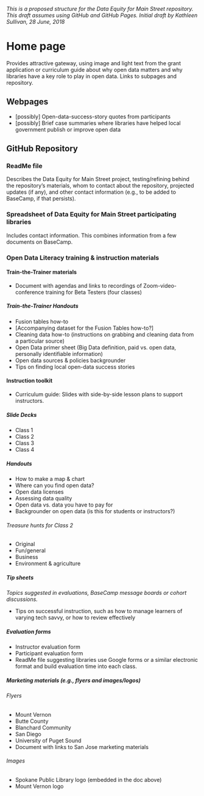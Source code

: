 *This is a proposed structure for the Data Equity for Main Street repository. This draft assumes using GitHub and GitHub Pages.*
*Initial draft by Kathleen Sullivan, 28 June, 2018*


# Home page
Provides attractive gateway, using image and light text from the grant application or curriculum guide about why open data matters and why libraries have a key role to play in open data. Links to subpages and repository.

## Webpages 
- [possibly] Open-data-success-story quotes from participants
- [possibly] Brief case summaries where libraries have helped local government publish or improve open data

## GitHub Repository
### ReadMe file
Describes the Data Equity for Main Street project, testing/refining behind the repository’s materials, whom to contact about the repository, projected updates (if any), and other contact information (e.g., to be added to BaseCamp, if that persists).
### Spreadsheet of Data Equity for Main Street participating libraries 
Includes contact information. This combines information from a few documents on BaseCamp.
### Open Data Literacy training & instruction materials
#### Train-the-Trainer materials 
- Document with agendas and links to recordings of Zoom-video-conference training for Beta Testers (four classes)
##### Train-the-Trainer Handouts
- Fusion tables how-to 
- [Accompanying dataset for the Fusion Tables how-to?]
- Cleaning data how-to (instructions on grabbing and cleaning data from a particular source)
- Open Data primer sheet (Big Data definition, paid vs. open data, personally identifiable information)
- Open data sources & policies backgrounder
- Tips on finding local open-data success stories
#### Instruction toolkit
- Curriculum guide: Slides with side-by-side lesson plans to support instructors.
##### Slide Decks
- Class 1
- Class 2
- Class 3
- Class 4
##### Handouts
- How to make a map & chart 
- Where can you find open data?
- Open data licenses
- Assessing data quality
- Open data vs. data you have to pay for
- Backgrounder on open data (is this for students or instructors?)
###### Treasure hunts for Class 2
- Original
- Fun/general
- Business
- Environment & agriculture
##### Tip sheets
*Topics suggested in evaluations, BaseCamp message boards or cohort discussions.* 
- Tips on successful instruction, such as how to manage learners of varying tech savvy, or how to review effectively
##### Evaluation forms
- Instructor evaluation form
- Participant evaluation form
- ReadMe file suggesting libraries use Google forms or a similar electronic format and build evaluation time into each class.
##### Marketing materials (e.g., flyers and images/logos)
###### Flyers
- Mount Vernon
- Butte County
- Blanchard Community
- San Diego
- University of Puget Sound
- Document with links to San Jose marketing materials
###### Images
- Spokane Public Library logo (embedded in the doc above)
- Mount Vernon logo



